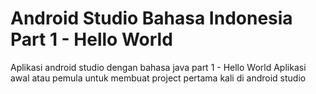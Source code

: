 # Android Studio Bahasa Indonesia Part 1 - Hello World 
Aplikasi android studio dengan bahasa java part 1 - Hello World
Aplikasi awal atau pemula untuk membuat project pertama kali di android studio 
